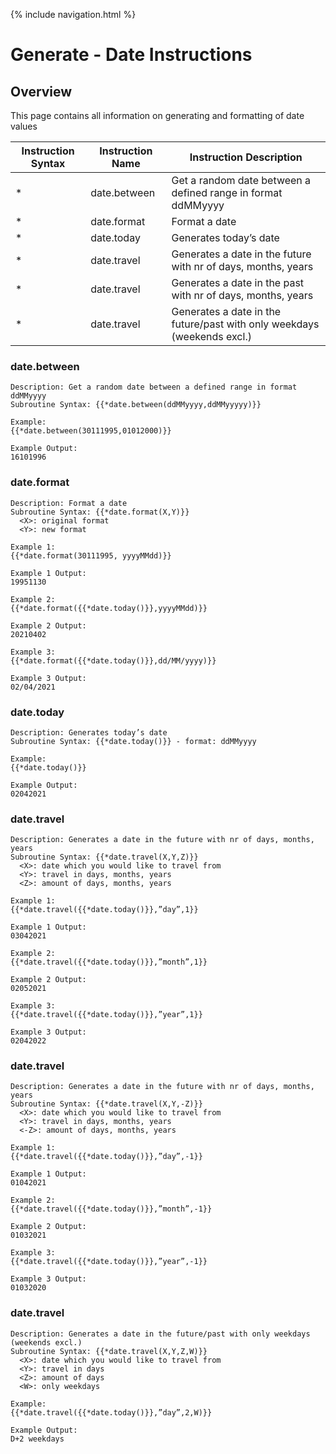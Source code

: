 {% include navigation.html %}


# Generate - Date Instructions
## Overview
This page contains all information on generating and formatting of date values

|Instruction Syntax| Instruction Name| Instruction Description|
|------------------|-----------------|------------------------|
|* |date.between|Get a random date between a defined range in format ddMMyyyy|
|* |date.format|Format a date|
|* |date.today|Generates today’s date|
|* |date.travel|Generates a date in the future with nr of days, months, years|
|* |date.travel|Generates a date in the past with nr of days, months, years|
|* |date.travel|Generates a date in the future/past with only weekdays (weekends excl.)|

### date.between
```
Description: Get a random date between a defined range in format ddMMyyyy
Subroutine Syntax: {{*date.between(ddMMyyyy,ddMMyyyyy)}}

Example:
{{*date.between(30111995,01012000)}}

Example Output:
16101996
```
### date.format
```
Description: Format a date
Subroutine Syntax: {{*date.format(X,Y)}}
  <X>: original format
  <Y>: new format

Example 1:
{{*date.format(30111995, yyyyMMdd)}}

Example 1 Output:
19951130

Example 2:
{{*date.format({{*date.today()}},yyyyMMdd)}}

Example 2 Output:
20210402

Example 3:
{{*date.format({{*date.today()}},dd/MM/yyyy)}}

Example 3 Output:
02/04/2021
```
### date.today
```
Description: Generates today’s date
Subroutine Syntax: {{*date.today()}} - format: ddMMyyyy

Example:
{{*date.today()}}

Example Output:
02042021
```
### date.travel
```
Description: Generates a date in the future with nr of days, months, years
Subroutine Syntax: {{*date.travel(X,Y,Z)}}
  <X>: date which you would like to travel from
  <Y>: travel in days, months, years
  <Z>: amount of days, months, years
  
Example 1:
{{*date.travel({{*date.today()}},”day”,1}}

Example 1 Output:
03042021

Example 2:
{{*date.travel({{*date.today()}},”month”,1}}

Example 2 Output:
02052021

Example 3:
{{*date.travel({{*date.today()}},”year”,1}}

Example 3 Output:
02042022
```
### date.travel
```
Description: Generates a date in the future with nr of days, months, years
Subroutine Syntax: {{*date.travel(X,Y,-Z)}}
  <X>: date which you would like to travel from
  <Y>: travel in days, months, years
  <-Z>: amount of days, months, years
  
Example 1:
{{*date.travel({{*date.today()}},”day”,-1}}

Example 1 Output:
01042021

Example 2:
{{*date.travel({{*date.today()}},”month”,-1}}

Example 2 Output:
01032021

Example 3:
{{*date.travel({{*date.today()}},”year”,-1}}

Example 3 Output:
01032020
```
### date.travel
```
Description: Generates a date in the future/past with only weekdays (weekends excl.)
Subroutine Syntax: {{*date.travel(X,Y,Z,W)}}
  <X>: date which you would like to travel from
  <Y>: travel in days
  <Z>: amount of days
  <W>: only weekdays
  
Example:
{{*date.travel({{*date.today()}},”day”,2,W)}}

Example Output:
D+2 weekdays
```
